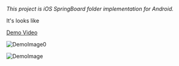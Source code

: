 *This project is iOS SpringBoard folder implementation for Android.*

It's looks like

<a href="http://instagram.com/p/bDVqpIiDlR/" target="_blank">Demo Video</a>

![DemoImage0](https://raw.github.com/douzifly/iOSFolderForAndroid/master/show1.gif?raw=true)

![DemoImage](https://github.com/douzifly/sbf4android/blob/master/show.gif?raw=true)
